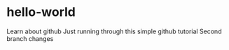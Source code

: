 # hello-world
Learn about github
Just running through this simple github tutorial
Second branch changes
